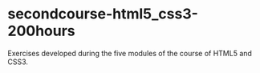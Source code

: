 # secondcourse-html5_css3-200hours
 Exercises developed during the five modules of the course of HTML5 and CSS3.
